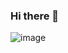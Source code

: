 ### Hi there 👋

![image](https://user-images.githubusercontent.com/1423413/115881502-b87e9680-a443-11eb-9840-c2300842e5dc.png)


<!--
**farzd/farzd** is a ✨ _special_ ✨ repository because its `README.md` (this file) appears on your GitHub profile.

Here are some ideas to get you started:

- 🔭 I’m currently working on ...
- 🌱 I’m currently learning ...
- 👯 I’m looking to collaborate on ...
- 🤔 I’m looking for help with ...
- 💬 Ask me about ...
- 📫 How to reach me: ...
- 😄 Pronouns: ...
- ⚡ Fun fact: ...
-->
